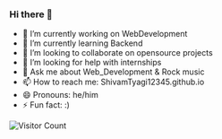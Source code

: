 ### Hi there 👋


- 🔭 I’m currently working on WebDevelopment
- 🌱 I’m currently learning Backend
- 👯 I’m looking to collaborate on opensource projects
- 🤔 I’m looking for help with internships
- 💬 Ask me about Web_Development & Rock music 
- 📫 How to reach me: ShivamTyagi12345.github.io 
- 😄 Pronouns: he/him
- ⚡ Fun fact: :)

![Visitor Count](https://profile-counter.glitch.me/{ShivamTyagi12345}/count.svg)
